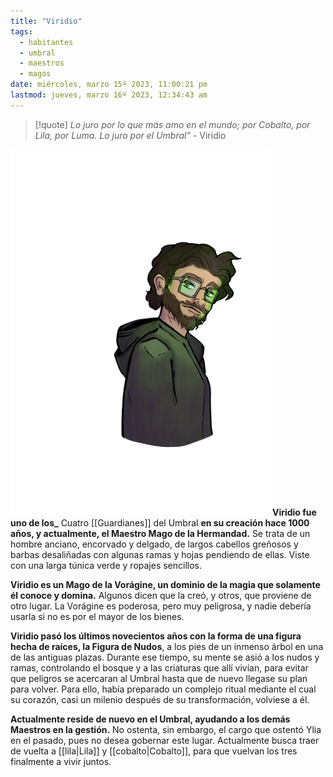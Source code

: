 ```yaml
---
title: "Viridio"
tags:
  - habitantes
  - umbral
  - maestros
  - magos
date: miércoles, marzo 15º 2023, 11:00:21 pm
lastmod: jueves, marzo 16º 2023, 12:34:43 am
---
```

>[!quote]
>_Lo juro por lo que más amo en el mundo; por Cobalto, por Lila, por Luma. Lo juro por el Umbral"_
>\- Viridio


![](images/Viridio.png)
**Viridio fue uno de los_** Cuatro [[Guardianes]] del Umbral **en su creación hace 1000 años, y actualmente, el Maestro Mago de la Hermandad.** Se trata de un hombre anciano, encorvado y delgado, de largos cabellos greñosos y barbas desaliñadas con algunas ramas y hojas pendiendo de ellas. Viste con una larga túnica verde y ropajes sencillos.

**Viridio es un Mago de la Vorágine, un dominio de la magia que solamente él conoce y domina.** Algunos dicen que la creó, y otros, que proviene de otro lugar. La Vorágine es poderosa, pero muy peligrosa, y nadie debería usarla si no es por el mayor de los bienes.

**Viridio pasó los últimos novecientos años con la forma de una figura hecha de raíces, la Figura de Nudos**, a los pies de un inmenso árbol en una de las antiguas plazas. Durante ese tiempo, su mente se asió a los nudos y ramas, controlando el bosque y a las criaturas que allí vivían, para evitar que peligros se acercaran al Umbral hasta que de nuevo llegase su plan para volver. Para ello, había preparado un complejo ritual mediante el cual su corazón, casi un milenio después de su transformación, volviese a él.

**Actualmente reside de nuevo en el Umbral, ayudando a los demás Maestros en la gestión.** No ostenta, sin embargo, el cargo que ostentó Ylia en el pasado, pues no desea gobernar este lugar. Actualmente busca traer de vuelta a [[lila|Lila]] y [[cobalto|Cobalto]], para que vuelvan los tres finalmente a vivir juntos.

